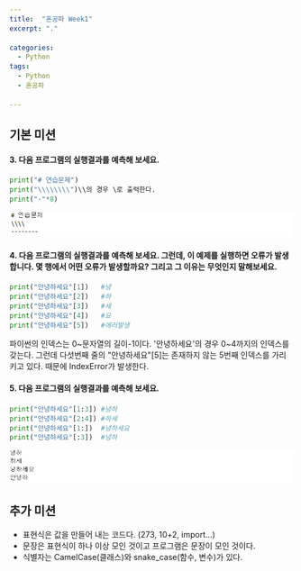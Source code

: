 ```yaml
---
title:  "혼공파 Week1"
excerpt: "."

categories:
  - Python
tags:
  - Python
  - 혼공파
  
---
```

## 기본 미션

#### 3. 다음 프로그램의 실행결과를  예측해 보세요.

```python
print("# 연습문제")
print("\\\\\\\\")\\의 경우 \로 출력한다.
print("-"*8)
```

![python_w1_1](\assets\images\python_w1_1.PNG)



#### 4. 다음 프로그램의 실행결과를 예측해 보세요. 그런데, 이 예제를 실행하면 오류가 발생합니다. 몇 행에서 어떤 오류가 발생할까요? 그리고 그 이유는 무엇인지 말해보세요.

```python
print("안녕하세요"[1])	#녕
print("안녕하세요"[2])	#하	
print("안녕하세요"[3])	#세
print("안녕하세요"[4])	#요
print("안녕하세요"[5])	#에러발생
```

파이썬의 인덱스는 0~문자열의 길이-1이다. '안녕하세요'의 경우 0~4까지의 인덱스를 갖는다. 그런데 다섯번째 줄의 "안녕하세요"[5]는 존재하지 않는 5번째 인덱스를 가리키고 있다. 때문에 IndexError가 발생한다. 



#### 5. 다음 프로그램의 실행결과를 예측해 보세요.

```python
print("안녕하세요"[1:3])	#녕하
print("안녕하세요"[2:4])	#하세
print("안녕하세요"[1:])	#녕하세요
print("안녕하세요"[:3])	#녕하
```

![python_w1_2](\assets\images\python_w1_2.PNG)



## 추가 미션

- 표현식은 값을 만들어 내는 코드다. (273, 10+2, import...)
- 문장은 표현식이 하나 이상 모인 것이고 프로그램은 문장이 모인 것이다.
- 식별자는 CamelCase(클래스)와 snake_case(함수, 변수)가 있다.